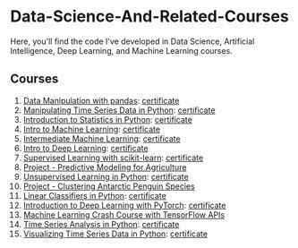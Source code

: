 # Data-Science-And-Related-Courses
Here, you'll find the code I've developed in Data Science, Artificial Intelligence, Deep Learning, and Machine Learning courses.

## Courses
1. [Data Manipulation with pandas](/Data%20Manipulation%20with%20pandas/): [certificate](https://www.datacamp.com/statement-of-accomplishment/course/b08fcc9fbc841441232bd7e042515b036914ec2a)
2. [Manipulating Time Series Data in Python](/Manipulating%20Time%20Series%20Data%20in%20Python/): [certificate](https://www.datacamp.com/statement-of-accomplishment/course/98988aa8805e7356f60890e35639c2f7b8f1a19e)
3. [Introduction to Statistics in Python](/Introduction%20to%20Statistics%20in%20Python/): [certificate](https://www.datacamp.com/statement-of-accomplishment/course/85f993df7b8d5646813780034e71bac4e935d32e)
4. [Intro to Machine Learning](/Intro%20to%20Machine%20Learning/): [certificate](https://www.kaggle.com/learn/certification/gabrielreira/intro-to-machine-learning)
5. [Intermediate Machine Learning](/Intermediate%20Machine%20Learning/): [certificate](https://www.kaggle.com/learn/certification/gabrielreira/intermediate-machine-learning)
6. [Intro to Deep Learning](/Intro%20to%20Deep%20Learning/): [certificate](https://www.kaggle.com/learn/certification/gabrielreira/intro-to-deep-learning)
7. [Supervised Learning with scikit-learn](/Supervised%20Learning%20with%20scikit-learn/): [certificate](https://www.datacamp.com/statement-of-accomplishment/course/2ca025d9d04d86120053134091410d70572f1437)
8. [Project - Predictive Modeling for Agriculture](/Project%20-%20Predictive%20Modeling%20for%20Agriculture/)
9. [Unsupervised Learning in Python](/Unsupervised%20Learning%20in%20Python/): [certificate](https://www.datacamp.com/statement-of-accomplishment/course/2dd183f8bfacbe33723c38dd852ae2bfa916a959)
10. [Project - Clustering Antarctic Penguin Species](/Project%20-%20Clustering%20Antarctic%20Penguin%20Species/)
11. [Linear Classifiers in Python](/Linear%20Classifiers%20in%20Python/): [certificate](https://www.datacamp.com/statement-of-accomplishment/course/c89b67aade4388c8721511199ea4246436472586)
12. [Introduction to Deep Learning with PyTorch](/Introduction%20to%20Deep%20Learning%20with%20PyTorch/): [certificate](https://www.datacamp.com/statement-of-accomplishment/course/2514d91e48ec10cd25e7d71cf466dd9ba5786cb2)
13. [Machine Learning Crash Course with TensorFlow APIs](/Machine%20Learning%20Crash%20Course%20with%20TensorFlow%20APIs/)
14. [Time Series Analysis in Python](/Time%20Series%20Analysis%20in%20Python/): [certificate](https://www.datacamp.com/statement-of-accomplishment/course/48e59754c9df2dff6fbc7065211f31f019fbf442)
15. [Visualizing Time Series Data in Python](/Visualizing%20Time%20Series%20Data%20in%20Python/): [certificate](https://www.datacamp.com/statement-of-accomplishment/course/e2f2f10dd551288b2e72db75cc8581a98fb1baa8)
